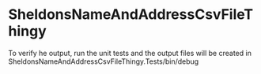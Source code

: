 # SheldonsNameAndAddressCsvFileThingy
To verify he output, run the unit tests and the output files will be created in SheldonsNameAndAddressCsvFileThingy.Tests/bin/debug
